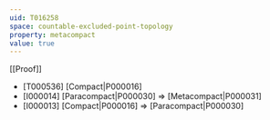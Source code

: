 ```yaml
---
uid: T016258
space: countable-excluded-point-topology
property: metacompact
value: true
---
```

[[Proof]]

* [T000536] [Compact|P000016]
* [I000014] [Paracompact|P000030] => [Metacompact|P000031]
* [I000013] [Compact|P000016] => [Paracompact|P000030]

